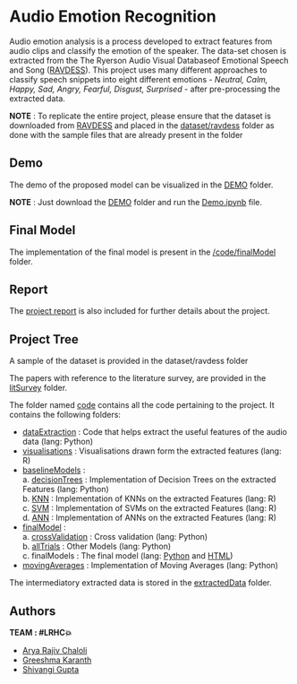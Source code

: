 # Audio Emotion Recognition

Audio emotion analysis is a process developed to extract features from audio clips and classify the emotion of the speaker. The data-set chosen is extracted from the The Ryerson Audio Visual Databaseof Emotional Speech and Song ([RAVDESS](https://www.kaggle.com/uwrfkaggler/ravdess-emotional-speech-audio)). This project uses many different approaches to classify speech snippets into eight different emotions - *Neutral, Calm, Happy, Sad, Angry, Fearful, Disgust, Surprised* - after pre-processing the extracted data.

**NOTE** : To replicate the entire project, please ensure that the dataset is downloaded from [RAVDESS](https://www.kaggle.com/uwrfkaggler/ravdess-emotional-speech-audio) and placed in the [dataset/ravdess](https://github.com/AryaRajivChaloli/Audio-Emotion-Recognition/tree/master/dataset/ravdess) folder as done with the sample files that are already present in the folder

## Demo

The demo of the proposed model can be visualized in the [DEMO](https://github.com/AryaRajivChaloli/Audio-Emotion-Recognition/tree/master/DEMO) folder.

**NOTE** : Just download the [DEMO](https://github.com/AryaRajivChaloli/Audio-Emotion-Recognition/tree/master/DEMO) folder and run the [Demo.ipynb](https://github.com/AryaRajivChaloli/Audio-Emotion-Recognition/tree/master/DEMO/Demo.ipynb) file.

## Final Model

The implementation of the final model is present in the [/code/finalModel](https://github.com/AryaRajivChaloli/Audio-Emotion-Recognition/tree/master/code/4_finalModel) folder.

## Report

The [project report](https://github.com/AryaRajivChaloli/Audio-Emotion-Recognition/tree/master/projectReport.pdf) is also included for further details about the project.

## Project Tree

A sample of the dataset is provided in the dataset/ravdess folder

The papers with reference to the literature survey, are provided in the [litSurvey](https://github.com/AryaRajivChaloli/Audio-Emotion-Recognition/tree/master/litSurvey) folder.

The folder named [code](https://github.com/AryaRajivChaloli/Audio-Emotion-Recognition/tree/master/code) contains all the code pertaining to the project.
It contains the following folders:
* [dataExtraction](https://github.com/AryaRajivChaloli/Audio-Emotion-Recognition/tree/master/code/1_dataExtraction) : Code that helps extract the useful features of the audio data (lang: Python)
* [visualisations](https://github.com/AryaRajivChaloli/Audio-Emotion-Recognition/tree/master/code/2_visualisations) : Visualisations drawn form the extracted features (lang: R)
* [baselineModels](https://github.com/AryaRajivChaloli/Audio-Emotion-Recognition/tree/master/code/3_baselineModels) : 
	<br>a. [decisionTrees](https://github.com/AryaRajivChaloli/Audio-Emotion-Recognition/tree/master/code/3_baselineModels/1_decisionTrees) : Implementation of Decision Trees on the extracted Features (lang: Python)
	<br>b. [KNN](https://github.com/AryaRajivChaloli/Audio-Emotion-Recognition/tree/master/code/3_baselineModels/2_KNN) : Implementation of KNNs on the extracted Features (lang: R)
	<br>c. [SVM](https://github.com/AryaRajivChaloli/Audio-Emotion-Recognition/tree/master/code/3_baselineModels/3_SVM) : Implementation of SVMs on the extracted Features (lang: R)
	<br>d. [ANN](https://github.com/AryaRajivChaloli/Audio-Emotion-Recognition/tree/master/code/3_baselineModels/4_ANN) : Implementation of ANNs on the extracted Features (lang: R)
* [finalModel](https://github.com/AryaRajivChaloli/Audio-Emotion-Recognition/tree/master/code/4_finalModel) : 
	<br>a. [crossValidation](https://github.com/AryaRajivChaloli/Audio-Emotion-Recognition/blob/master/code/4_finalModel/1_crossValidation.py) : Cross validation (lang: Python)
	<br>b. [allTrials](https://github.com/AryaRajivChaloli/Audio-Emotion-Recognition/blob/master/code/4_finalModel/2_allTrials.py) : Other Models (lang: Python)
    <br>c. finalModels : The final model (lang: [Python](https://github.com/AryaRajivChaloli/Audio-Emotion-Recognition/blob/master/code/4_finalModel/3_finalModels.ipynb) and [HTML](https://github.com/AryaRajivChaloli/Audio-Emotion-Recognition/blob/master/code/4_finalModel/3_finalModels.html))
* [movingAverages](https://github.com/AryaRajivChaloli/Audio-Emotion-Recognition/tree/master/code/5_movingAverages) : Implementation of Moving Averages (lang: Python)

The intermediatory extracted data is stored in the [extractedData](https://github.com/AryaRajivChaloli/Audio-Emotion-Recognition/tree/master/extractedData) folder.

## Authors
**TEAM : #LRHC💥**
* [Arya Rajiv Chaloli](https://github.com/AryaRajivChaloli)
* [Greeshma Karanth](https://github.com/GreeshmaKaranth)
* [Shivangi Gupta](https://github.com/shivangi1299)
